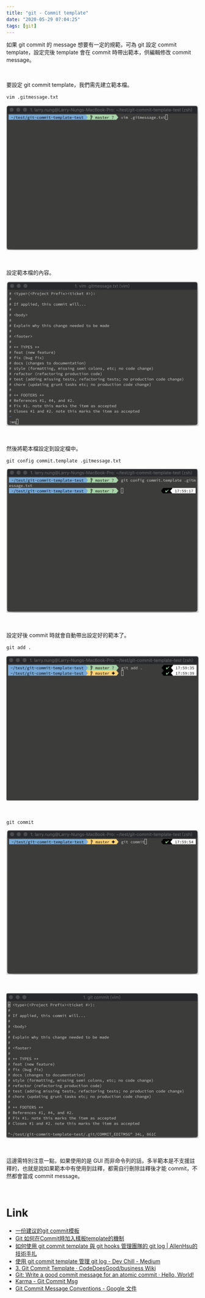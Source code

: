 ```yaml
---
title: "git - Commit template"
date: "2020-05-29 07:04:25"
tags: [git]
---
```



如果 git commit 的 message 想要有一定的規範，可為 git 設定 commit template，設定完後 template 會在 commit 時帶出範本，供編輯修改 commit message。  

<!-- More -->

<br>


要設定 git commit template，我們需先建立範本檔。  

    vim .gitmessage.txt

![1.png](1.png)

<br>


設定範本檔的內容。  

![2.png](2.png)

<br>


然後將範本檔設定到設定檔中。  

    git config commit.template .gitmessage.txt

![3.png](3.png)

<br>


設定好後 commit 時就會自動帶出設定好的範本了。  

    git add .

![4.png](4.png)

<br>


    git commit

![5.png](5.png)

<br>


![6.png](6.png)

<br>


這邊需特別注意一點，如果使用的是 GUI 而非命令列的話，多半範本是不支援註釋的，也就是說如果範本中有使用到註釋，都需自行刪除註釋後才能 commit，不然都會當成 commit message。  

<br>


Link
====
* [一份建议的git commit模板](https://gist.github.com/jmaxhu/8e7fb69a7dcec1b9b953)
* [Git 如何在Commit時加入樣板template的機制](https://ukyoappdev.blogspot.com/2018/03/git-committemplate.html)
* [如何使用 git commit template 與 git hooks 管理團隊的 git log | AllenHsu的技術手扎](https://allen-hsu.github.io/2017/07/02/git-message-template-and-githook/)
* [使用 git commit template 管理 git log - Dev Chill - Medium](https://medium.com/dev-chill/%E4%BD%BF%E7%94%A8-git-commit-template-%E7%AE%A1%E7%90%86-git-log-cb70f95fda2f)
* [3. Git Commit Template · CodeDoesGood/business Wiki](https://github.com/CodeDoesGood/business/wiki/3.-Git-Commit-Template)
* [Git: Write a good commit message for an atomic commit · Hello, World!](http://pre.tir.tw/008/blog/output/git-write-a-good-commit-message-for-an-atomic-commit.html)
* [Karma - Git Commit Msg](http://karma-runner.github.io/0.10/dev/git-commit-msg.html)
* [Git Commit Message Conventions - Google 文件](https://docs.google.com/document/d/1QrDFcIiPjSLDn3EL15IJygNPiHORgU1_OOAqWjiDU5Y/edit)
